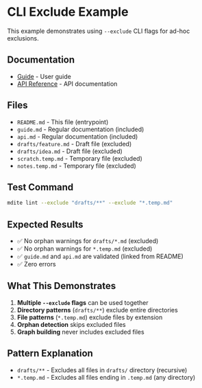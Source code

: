 # CLI Exclude Example

This example demonstrates using `--exclude` CLI flags for ad-hoc exclusions.

## Documentation

- [Guide](./guide.md) - User guide
- [API Reference](./api.md) - API documentation

## Files

- `README.md` - This file (entrypoint)
- `guide.md` - Regular documentation (included)
- `api.md` - Regular documentation (included)
- `drafts/feature.md` - Draft file (excluded)
- `drafts/idea.md` - Draft file (excluded)
- `scratch.temp.md` - Temporary file (excluded)
- `notes.temp.md` - Temporary file (excluded)

## Test Command

```bash
mdite lint --exclude "drafts/**" --exclude "*.temp.md"
```

## Expected Results

- ✅ No orphan warnings for `drafts/*.md` (excluded)
- ✅ No orphan warnings for `*.temp.md` (excluded)
- ✅ `guide.md` and `api.md` are validated (linked from README)
- ✅ Zero errors

## What This Demonstrates

1. **Multiple `--exclude` flags** can be used together
2. **Directory patterns** (`drafts/**`) exclude entire directories
3. **File patterns** (`*.temp.md`) exclude files by extension
4. **Orphan detection** skips excluded files
5. **Graph building** never includes excluded files

## Pattern Explanation

- `drafts/**` - Excludes all files in `drafts/` directory (recursive)
- `*.temp.md` - Excludes all files ending in `.temp.md` (any directory)
